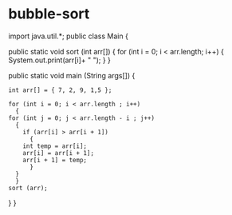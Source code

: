 # bubble-sort

import java.util.*;
public class Main
{

  public static void sort (int arr[])
  {
    for (int i = 0; i < arr.length; i++)
      {
	System.out.print(arr[i]+ " ");
      }
  }

  public static void main (String args[])
  {

    int arr[] = { 7, 2, 9, 1,5 };

    for (int i = 0; i < arr.length ; i++)
      {
	for (int j = 0; j < arr.length - i ; j++)
	  {
	    if (arr[i] > arr[i + 1])
	      {
		int temp = arr[i];
		arr[i] = arr[i + 1];
		arr[i + 1] = temp;
	      }
	  }
      }
    sort (arr);

  }
}

